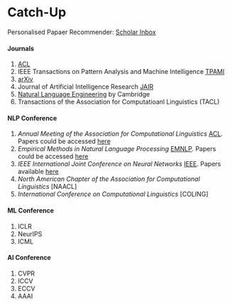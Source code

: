 # Catch-Up

Personalised Papaer Recommender: [Scholar Inbox](https://www.scholar-inbox.com/) <br>

#### Journals
1. [ACL](https://aclanthology.org/)
2. IEEE Transactions on Pattern Analysis and Machine Intelligence [TPAMI](https://ieeexplore.ieee.org/xpl/RecentIssue.jsp?punumber=34)
3. [arXiv](https://arxiv.org/)
4. Journal of Artificial Intelligence Research [JAIR](https://www.jair.org/index.php/jair)
5. [Natural Language Engineering](https://www.cambridge.org/core/journals/natural-language-engineering) by Cambridge
6. Transactions of the Association for Computatioanl Linguistics (TACL)

#### NLP Conference <br>
1. _Annual Meeting of the Association for Computational Linguistics_ [ACL](https://2024.aclweb.org/). Papers could be accessed [here](https://aclanthology.org/venues/acl/)
2. _Empirical Methods in Natural Language Processing_ [EMNLP](https://2023.emnlp.org/). Papers could be accessed [here](https://aclanthology.org/events/emnlp-2023/)
3. _IEEE International Joint Conference on Neural Networks_ [IEEE](https://2023.ijcnn.org/). Papers available [here](https://ieeexplore.ieee.org/xpl/conhome/1000500/all-proceedings)
4. _North American Chapter of the Association for Computational Linguistics_ [NAACL]
5. _International Conference on Computational Linguistics_ [COLING]

#### ML Conference
1. ICLR
2. NeurIPS
3. ICML


#### AI Conference
1. CVPR
2. ICCV
3. ECCV
4. AAAI

